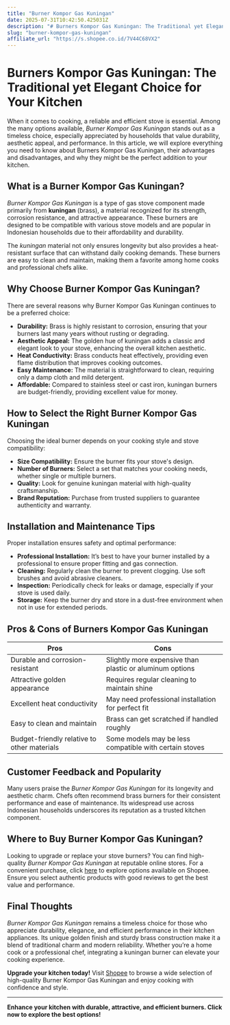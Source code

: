 ```yaml
---
title: "Burner Kompor Gas Kuningan"
date: 2025-07-31T10:42:50.425031Z
description: "# Burners Kompor Gas Kuningan: The Traditional yet Elegant Choice for Your Kitchen..."
slug: "burner-kompor-gas-kuningan"
affiliate_url: "https://s.shopee.co.id/7V44C68VX2"
---
```

# Burners Kompor Gas Kuningan: The Traditional yet Elegant Choice for Your Kitchen

When it comes to cooking, a reliable and efficient stove is essential. Among the many options available, *Burner Kompor Gas Kuningan* stands out as a timeless choice, especially appreciated by households that value durability, aesthetic appeal, and performance. In this article, we will explore everything you need to know about Burners Kompor Gas Kuningan, their advantages and disadvantages, and why they might be the perfect addition to your kitchen.

## What is a Burner Kompor Gas Kuningan?

*Burner Kompor Gas Kuningan* is a type of gas stove component made primarily from **kuningan** (brass), a material recognized for its strength, corrosion resistance, and attractive appearance. These burners are designed to be compatible with various stove models and are popular in Indonesian households due to their affordability and durability.

The *kuningan* material not only ensures longevity but also provides a heat-resistant surface that can withstand daily cooking demands. These burners are easy to clean and maintain, making them a favorite among home cooks and professional chefs alike.

## Why Choose Burner Kompor Gas Kuningan?

There are several reasons why Burner Kompor Gas Kuningan continues to be a preferred choice:

- **Durability:** Brass is highly resistant to corrosion, ensuring that your burners last many years without rusting or degrading.
- **Aesthetic Appeal:** The golden hue of kuningan adds a classic and elegant look to your stove, enhancing the overall kitchen aesthetic.
- **Heat Conductivity:** Brass conducts heat effectively, providing even flame distribution that improves cooking outcomes.
- **Easy Maintenance:** The material is straightforward to clean, requiring only a damp cloth and mild detergent.
- **Affordable:** Compared to stainless steel or cast iron, kuningan burners are budget-friendly, providing excellent value for money.

## How to Select the Right Burner Kompor Gas Kuningan

Choosing the ideal burner depends on your cooking style and stove compatibility:

- **Size Compatibility:** Ensure the burner fits your stove's design.
- **Number of Burners:** Select a set that matches your cooking needs, whether single or multiple burners.
- **Quality:** Look for genuine kuningan material with high-quality craftsmanship.
- **Brand Reputation:** Purchase from trusted suppliers to guarantee authenticity and warranty.

## Installation and Maintenance Tips

Proper installation ensures safety and optimal performance:

- **Professional Installation:** It’s best to have your burner installed by a professional to ensure proper fitting and gas connection.
- **Cleaning:** Regularly clean the burner to prevent clogging. Use soft brushes and avoid abrasive cleaners.
- **Inspection:** Periodically check for leaks or damage, especially if your stove is used daily.
- **Storage:** Keep the burner dry and store in a dust-free environment when not in use for extended periods.

## Pros & Cons of Burners Kompor Gas Kuningan

| Pros                                            | Cons                                        |
|-------------------------------------------------|--------------------------------------------|
| Durable and corrosion-resistant               | Slightly more expensive than plastic or aluminum options |
| Attractive golden appearance                    | Requires regular cleaning to maintain shine |
| Excellent heat conductivity                     | May need professional installation for perfect fit |
| Easy to clean and maintain                     | Brass can get scratched if handled roughly |
| Budget-friendly relative to other materials   | Some models may be less compatible with certain stoves |

## Customer Feedback and Popularity

Many users praise the *Burner Kompor Gas Kuningan* for its longevity and aesthetic charm. Chefs often recommend brass burners for their consistent performance and ease of maintenance. Its widespread use across Indonesian households underscores its reputation as a trusted kitchen component.

## Where to Buy Burner Kompor Gas Kuningan?

Looking to upgrade or replace your stove burners? You can find high-quality *Burner Kompor Gas Kuningan* at reputable online stores. For a convenient purchase, click [here](https://s.shopee.co.id/7V44C68VX2) to explore options available on Shopee. Ensure you select authentic products with good reviews to get the best value and performance.

## Final Thoughts

*Burner Kompor Gas Kuningan* remains a timeless choice for those who appreciate durability, elegance, and efficient performance in their kitchen appliances. Its unique golden finish and sturdy brass construction make it a blend of traditional charm and modern reliability. Whether you’re a home cook or a professional chef, integrating a kuningan burner can elevate your cooking experience.

**Upgrade your kitchen today!** Visit [Shopee](https://s.shopee.co.id/7V44C68VX2) to browse a wide selection of high-quality Burner Kompor Gas Kuningan and enjoy cooking with confidence and style.

---

**Enhance your kitchen with durable, attractive, and efficient burners. Click now to explore the best options!**